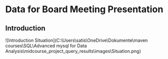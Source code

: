 # Data for Board Meeting Presentation

## Introduction 
![Introduction Situation](C:\Users\satis\OneDrive\Dokumente\maven courses\SQL\Advanced mysql for Data Analysis\midcourse_project_query_results\images\Situation.png)
